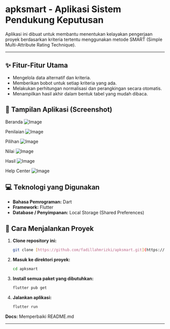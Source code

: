 # apksmart - Aplikasi Sistem Pendukung Keputusan

Aplikasi ini dibuat untuk membantu menentukan kelayakan pengerjaan proyek berdasarkan kriteria tertentu menggunakan metode SMART (Simple Multi-Attribute Rating Technique).

---

## ✨ Fitur-Fitur Utama
* Mengelola data alternatif dan kriteria.
* Memberikan bobot untuk setiap kriteria yang ada.
* Melakukan perhitungan normalisasi dan perangkingan secara otomatis.
* Menampilkan hasil akhir dalam bentuk tabel yang mudah dibaca.

## 📸 Tampilan Aplikasi (Screenshot)
Beranda
![Image](https://github.com/user-attachments/assets/d0d321a2-8cca-47a1-8d50-a92ebe45f32d)

Penilaian
![Image](https://github.com/user-attachments/assets/372b4f3b-374e-4cc0-ad3b-a75bb02cadaa)

Pilihan
![Image](https://github.com/user-attachments/assets/e4e53be4-1c38-4b9d-bd99-650490905a5e)

Nilai
![Image](https://github.com/user-attachments/assets/3b40ccc2-c8cb-4a41-9254-bb8b37fcbd21)

Hasil
![Image](https://github.com/user-attachments/assets/a711d700-5b9a-4969-be20-ac685a59ca16)

Help Center
![Image](https://github.com/user-attachments/assets/2287844d-cc80-434d-aecb-3b87288aee29)

## 💻 Teknologi yang Digunakan
* **Bahasa Pemrograman:** Dart
* **Framework:** Flutter
* **Database / Penyimpanan:** Local Storage (Shared Preferences)


## 🚀 Cara Menjalankan Proyek
1.  **Clone repository ini:**
    ```bash
    git clone [https://github.com/fadillahmrizki/apksmart.git](https://github.com/fadillahmrizki/apksmart.git)
    ```
2.  **Masuk ke direktori proyek:**
    ```bash
    cd apksmart
    ```
3.  **Install semua paket yang dibutuhkan:**
    ```bash
    flutter pub get
    ```
4.  **Jalankan aplikasi:**
    ```bash
    flutter run
    ```
**Docs:** Memperbaiki README.md

---
